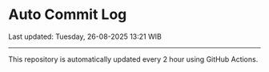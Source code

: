 # Auto Commit Log

Last updated: Tuesday, 26-08-2025 13:21 WIB

---

This repository is automatically updated every 2 hour using GitHub Actions.
